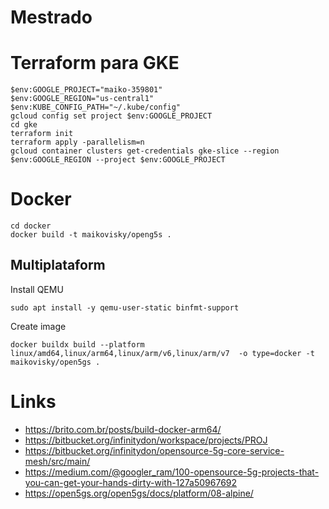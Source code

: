 # Mestrado

# Terraform para GKE

```
$env:GOOGLE_PROJECT="maiko-359801"
$env:GOOGLE_REGION="us-central1"
$env:KUBE_CONFIG_PATH="~/.kube/config" 
gcloud config set project $env:GOOGLE_PROJECT
cd gke
terraform init
terraform apply -parallelism=n
gcloud container clusters get-credentials gke-slice --region $env:GOOGLE_REGION --project $env:GOOGLE_PROJECT
```

# Docker

```
cd docker
docker build -t maikovisky/openg5s .
```

## Multiplataform

Install QEMU  

```
sudo apt install -y qemu-user-static binfmt-support
```

Create image

```
docker buildx build --platform linux/amd64,linux/arm64,linux/arm/v6,linux/arm/v7  -o type=docker -t maikovisky/open5gs .
```


# Links
- https://brito.com.br/posts/build-docker-arm64/
- https://bitbucket.org/infinitydon/workspace/projects/PROJ
- https://bitbucket.org/infinitydon/opensource-5g-core-service-mesh/src/main/
- https://medium.com/@googler_ram/100-opensource-5g-projects-that-you-can-get-your-hands-dirty-with-127a50967692
- https://open5gs.org/open5gs/docs/platform/08-alpine/
